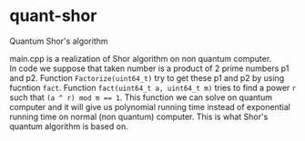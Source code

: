 # quant-shor
Quantum Shor's algorithm

main.cpp is a realization of Shor algorithm on non quantum computer.  
In code we suppose that taken number is a product of 2 prime numbers p1 and p2. Function `Factorize(uint64_t)` try to get these p1 and p2 by using fucntion `fact`. Function `fact(uint64_t a, uint64_t m)` tries to find a power `r` such that `(a ^ r) mod m == 1`. This function we can solve on quantum computer and it will give us polynomial running time instead of exponential running time on normal (non quantum) computer. This is what Shor's quantum algorithm is based on. 
